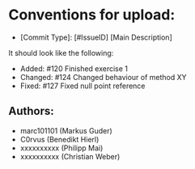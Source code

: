 # Conventions for upload:
* [Commit Type]: [#IssueID] [Main Description]

It should look like the following:

* Added:    #120 Finished exercise 1
* Changed:  #124 Changed behaviour of method XY
* Fixed:    #127 Fixed null point reference

## Authors:
* marc101101                    (Markus Guder)
* C0rvus                        (Benedikt Hierl)
* xxxxxxxxxx                    (Philipp Mai)
* xxxxxxxxxx                    (Christian Weber)